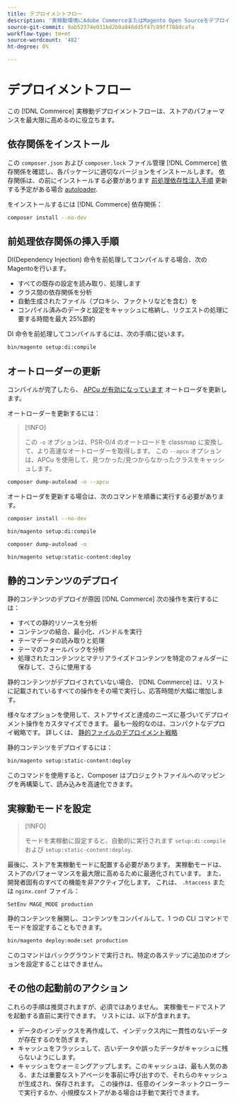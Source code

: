 ```yaml
---
title: デプロイメントフロー
description: '実稼動環境にAdobe CommerceまたはMagento Open Sourceをデプロイするために必要な手順について説明します。 '
source-git-commit: 9ab52374e031bd2b0a846dd5f47c89ff788dcafa
workflow-type: tm+mt
source-wordcount: '482'
ht-degree: 0%

---
```



# デプロイメントフロー

この [!DNL Commerce] 実稼動デプロイメントフローは、ストアのパフォーマンスを最大限に高めるのに役立ちます。

## 依存関係をインストール

この `composer.json` および `composer.lock` ファイル管理 [!DNL Commerce] 依存関係を確認し、各パッケージに適切なバージョンをインストールします。 依存関係は、の前にインストールする必要があります [前処理依存性注入手順](#preprocess-dependency-injection-instructions) 更新する予定がある場合 [autoloader](#update-the-autoloader).

をインストールするには [!DNL Commerce] 依存関係：

```bash
composer install --no-dev
```

## 前処理依存関係の挿入手順

DI(Dependency Injection) 命令を前処理してコンパイルする場合、次のMagentoを行います。

* すべての既存の設定を読み取り、処理します
* クラス間の依存関係を分析
* 自動生成されたファイル（プロキシ、ファクトリなどを含む）を
* コンパイル済みのデータと設定をキャッシュに格納し、リクエストの処理に要する時間を最大 25%節約

DI 命令を前処理してコンパイルするには、次の手順に従います。

```bash
bin/magento setup:di:compile
```

## オートローダーの更新

コンパイルが完了したら、 [APCu が有効になっています](https://devdocs.magento.com/guides/v2.4/performance-best-practices/software.html#php-settings) オートローダを更新します。

オートローダーを更新するには：

>[!INFO]
>
>この `-o` オプションは、PSR-0/4 のオートロードを classmap に変換して、より高速なオートローダーを取得します。 この `--apcu` オプションは、APCu を使用して、見つかった/見つからなかったクラスをキャッシュします。

```bash
composer dump-autoload -o --apcu
```

オートローダを更新する場合は、次のコマンドを順番に実行する必要があります。

```bash
composer install --no-dev
```

```bash
bin/magento setup:di:compile
```

```bash
composer dump-autoload -o
```

```bash
bin/magento setup:static-content:deploy
```

## 静的コンテンツのデプロイ

静的コンテンツのデプロイが原因 [!DNL Commerce] 次の操作を実行するには：

* すべての静的リソースを分析
* コンテンツの結合、最小化、バンドルを実行
* テーマデータの読み取りと処理
* テーマのフォールバックを分析
* 処理されたコンテンツとマテリアライズドコンテンツを特定のフォルダーに保存して、さらに使用する

静的コンテンツがデプロイされていない場合、 [!DNL Commerce] は、リストに記載されているすべての操作をその場で実行し、応答時間が大幅に増加します。

様々なオプションを使用して、ストアサイズと達成のニーズに基づいてデプロイメント操作をカスタマイズできます。 最も一般的なのは、コンパクトなデプロイ戦略です。 詳しくは、 [静的ファイルのデプロイメント戦略](https://devdocs.magento.com/guides/v2.4/config-guide/cli/config-cli-subcommands-static-deploy-strategies.html)

静的コンテンツをデプロイするには：

```bash
bin/magento setup:static-content:deploy
```

このコマンドを使用すると、Composer はプロジェクトファイルへのマッピングを再構築して、読み込みを高速化できます。

## 実稼動モードを設定

>[!INFO]
>
>モードを実稼動に設定すると、自動的に実行されます `setup:di:compile` および `setup:static-content:deploy`.

最後に、ストアを実稼動モードに配置する必要があります。 実稼動モードは、ストアのパフォーマンスを最大限に高めるために最適化されています。 また、開発者固有のすべての機能を非アクティブ化します。 これは、 `.htaccess` または `nginx.conf` ファイル：

`SetEnv MAGE_MODE production`

静的コンテンツを展開し、コンテンツをコンパイルして、1 つの CLI コマンドでモードを設定することもできます。

```bash
bin/magento deploy:mode:set production
```

このコマンドはバックグラウンドで実行され、特定の各ステップに追加のオプションを設定することはできません。

## その他の起動前のアクション

これらの手順は推奨されますが、必須ではありません。 実稼働モードでストアを起動する直前に実行できます。 リストには、以下が含まれます。

* データのインデックスを再作成して、インデックス内に一貫性のないデータが存在するのを防ぎます。
* キャッシュをフラッシュして、古いデータや誤ったデータがキャッシュに残らないようにします。
* キャッシュをウォーミングアップします。このキャッシュは、最も人気のある、または重要なストアページを事前に呼び出すので、それらのキャッシュが生成され、保存されます。 この操作は、任意のインターネットクローラーで実行するか、小規模なストアがある場合は手動で実行できます。
